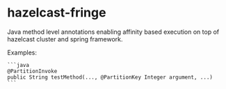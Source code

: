 hazelcast-fringe
================

Java method level annotations enabling affinity based execution on top of hazelcast cluster and spring framework.

Examples:

	```java
	@PartitionInvoke
	public String testMethod(..., @PartitionKey Integer argument, ...)
	```
